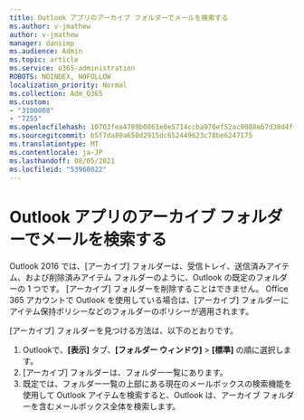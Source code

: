 ```yaml
---
title: Outlook アプリのアーカイブ フォルダーでメールを検索する
ms.author: v-jmathew
author: v-jmathew
manager: dansimp
ms.audience: Admin
ms.topic: article
ms.service: o365-administration
ROBOTS: NOINDEX, NOFOLLOW
localization_priority: Normal
ms.collection: Adm_O365
ms.custom:
- "3100008"
- "7255"
ms.openlocfilehash: 10703fea4789b0861e0e5714ccba976ef52ac9088eb7d38d4ff8e95236a413c3
ms.sourcegitcommit: b5f7da89a650d2915dc652449623c78be6247175
ms.translationtype: MT
ms.contentlocale: ja-JP
ms.lasthandoff: 08/05/2021
ms.locfileid: "53968022"
---
```

# <a name="find-email-in-archive-folder-in-outlook-app"></a>Outlook アプリのアーカイブ フォルダーでメールを検索する

Outlook 2016 では、[アーカイブ] フォルダーは、受信トレイ、送信済みアイテム、および削除済みアイテム フォルダーのように、Outlook の既定のフォルダーの 1 つです。 [アーカイブ] フォルダーを削除することはできません。 Office 365 アカウントで Outlook を使用している場合は、[アーカイブ] フォルダーにアイテム保持ポリシーなどのフォルダーのポリシーが適用されます。

[アーカイブ] フォルダーを見つける方法は、以下のとおりです。

1. Outlookで、**[表示]** タブ、**[フォルダー ウィンドウ]** > **[標準]** の順に選択します。
2. [アーカイブ] フォルダーは、フォルダー一覧にあります。
3. 既定では、フォルダー一覧の上部にある現在のメールボックスの検索機能を使用して Outlook アイテムを検索すると、Outlook は、アーカイブ フォルダーを含むメールボックス全体を検索します。
